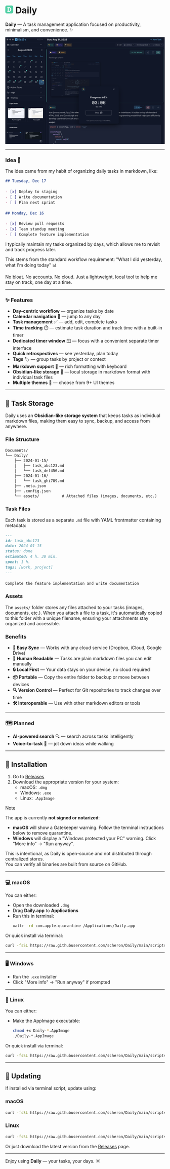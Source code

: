 # <img src="./src/renderer/public/favicon.svg" width="25" height="25" /> Daily 

**Daily** — A task management application focused on productivity, minimalism, and convenience. ✨


 ![Desktop Demo](./media/Demo-new.png) 

---

### Idea 🤔

The idea came from my habit of organizing daily tasks in markdown, like:

```md
## Tuesday, Dec 17

- [x] Deploy to staging
- [ ] Write documentation
- [ ] Plan next sprint

## Monday, Dec 16

- [x] Review pull requests  
- [x] Team standup meeting
- [ ] Complete feature implementation

```

I typically maintain my tasks organized by days, which allows me to revisit and track progress later.

This stems from the standard workflow requirement: "What I did yesterday, what I'm doing today" 📊

No bloat. No accounts. No cloud.
Just a lightweight, local tool to help me stay on track, one day at a time.

---

### ✨ Features

- **Day-centric workflow** — organize tasks by date
- **Calendar navigation** 📅 — jump to any day
- **Task management** ✅ — add, edit, complete tasks
- **Time tracking** ⏱️ — estimate task duration and track time with a built-in timer
- **Dedicated timer window** 🪟 — focus with a convenient separate timer interface
- **Quick retrospectives** — see yesterday, plan today
- **Tags** 🏷️ — group tasks by project or context
- **Markdown support** 📝 — rich formatting with keyboard
- **Obsidian-like storage** 📁 — local storage in markdown format with individual task files
- **Multiple themes** 🎨 — choose from 9+ UI themes

---

## 📁 Task Storage

Daily uses an **Obsidian-like storage system** that keeps tasks as individual markdown files, making them easy to sync, backup, and access from anywhere.

### File Structure

```
Documents/
└── Daily/
    ├── 2024-01-15/
    │   ├── task_abc123.md
    │   └── task_def456.md
    ├── 2024-01-16/
    │   └── task_ghi789.md
    ├── .meta.json
    ├── .config.json
    └── assets/          # Attached files (images, documents, etc.)
```

### Task Files

Each task is stored as a separate `.md` file with YAML frontmatter containing metadata:

```markdown
---
id: task_abc123
date: 2024-01-15
status: done
estimated: 4 h. 30 min.
spent: 1 h.
tags: [work, project]
---

Complete the feature implementation and write documentation
```

### Assets

The `assets/` folder stores any files attached to your tasks (images, documents, etc.). When you attach a file to a task, it's automatically copied to this folder with a unique filename, ensuring your attachments stay organized and accessible.

### Benefits

- **🔄 Easy Sync** — Works with any cloud service (Dropbox, iCloud, Google Drive)
- **📝 Human Readable** — Tasks are plain markdown files you can edit manually
- **🔒 Local First** — Your data stays on your device, no cloud required
- **📦 Portable** — Copy the entire folder to backup or move between devices
- **🔍 Version Control** — Perfect for Git repositories to track changes over time
- **🛠️ Interoperable** — Use with other markdown editors or tools

---

### 🗺️ Planned

- **AI-powered search** 🔍 — search across tasks intelligently
- **Voice-to-task** 🎤 — jot down ideas while walking

---

## 🚀 Installation

1. Go to [Releases](https://github.com/scheron/Daily/releases)
2. Download the appropriate version for your system:
   - macOS: `.dmg`
   - Windows: `.exe`
   - Linux: `.AppImage`

> [!NOTE]
> The app is currently **not signed or notarized**:
> - **macOS** will show a Gatekeeper warning. Follow the terminal instructions below to remove quarantine.
> - **Windows** will display a "Windows protected your PC" warning. Click "More info" → "Run anyway".
>
> This is intentional, as Daily is open-source and not distributed through centralized stores.  
> You can verify all binaries are built from source on GitHub.

---

### 💻 macOS

You can either:

- Open the downloaded `.dmg`
- Drag **Daily.app** to **Applications**
- Run this in terminal:
  ```bash
  xattr -rd com.apple.quarantine /Applications/Daily.app
  ```

Or quick install via terminal:

```bash
curl -fsSL https://raw.githubusercontent.com/scheron/Daily/main/scripts/install/install-mac.sh | sh
```

---

### 🖥️ Windows

- Run the `.exe` installer
- Click "More info" → "Run anyway" if prompted

---

### 🐧 Linux

You can either:

- Make the AppImage executable:
  ```bash
  chmod +x Daily-*.AppImage
  ./Daily-*.AppImage
  ```

Or quick install via terminal:

```bash
curl -fsSL https://raw.githubusercontent.com/scheron/Daily/main/scripts/install/install-linux.sh | sh
```

---

## 🔄 Updating

If installed via terminal script, update using:

### macOS

```bash
curl -fsSL https://raw.githubusercontent.com/scheron/Daily/main/scripts/install/update-mac.sh | sh
```

### Linux

```bash
curl -fsSL https://raw.githubusercontent.com/scheron/Daily/main/scripts/install/update-linux.sh | sh
```

Or just download the latest version from the [Releases](https://github.com/scheron/Daily/releases) page.

---

Enjoy using **Daily** — your tasks, your days. ☀️
